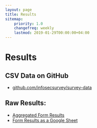 ```yaml
---
layout: page
title: Results
sitemap:
    priority: 1.0
    changefreq: weekly
    lastmod: 2019-01-29T00:00:00+04:00
---
```

# Results

## CSV Data on GitHub

- [github.com/infosecsurvey/survey-data][survey-data]

## Raw Results:

- [Aggregated Form Results][afr]
- [Form Results as a Google Sheet][frgs]

[survey-data]: https://github.com/infosecsurvey/survey-data/
[afr]: https://docs.google.com/forms/d/1EU2R_As-in1kLBFuJGuQt6wygN1C7yMRz_KlT8o-WFU/edit#responses
[frgs]: https://docs.google.com/spreadsheets/d/17gTj70DNvP4fkcmoIyjwJYLq2LlRE8fHaVMGhgHA7Zw/edit?usp=sharing